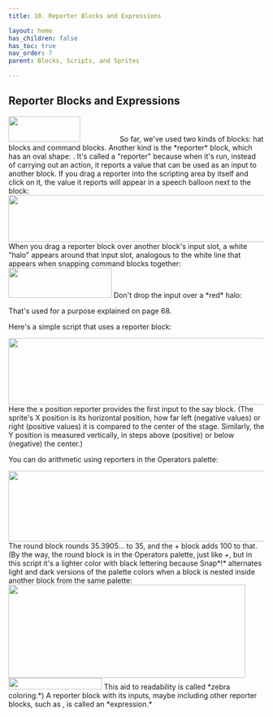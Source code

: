 ```yaml
---
title: 10. Reporter Blocks and Expressions

layout: home
has_children: false
has_toc: true
nav_order: 7
parent: Blocks, Scripts, and Sprites

---
```


Reporter Blocks and Expressions
-------------------------------

<img src="/snap-manual/assets/images/image65.png" style="width:141px; height:50px">
<img src="/snap-manual/assets/images/image66.png" style="width:70px; height:15px">
So far, we've used two kinds of blocks: hat blocks
and command blocks. Another kind is the *reporter* block, which has an
oval shape: . It's called a "reporter" because when it's run, instead of
carrying out an action, it reports a value that can be used as an input
to another block. If you drag a reporter into the scripting area by
itself and click on it, the value it reports will appear in a speech
balloon next to the block:

<img src="/snap-manual/assets/images/image67.png" style="width:510px; height:92px">
When you drag a reporter block over
another block's input slot, a white "halo" appears around that input
slot, analogous to the white line that appears when snapping command
blocks together:

<img src="/snap-manual/assets/images/image71.png" style="width:203px; height:59px">
Don't drop the input over a *red* halo:

That's used for a purpose explained on page 68.

Here's a simple script that uses a reporter block:

<img src="/snap-manual/assets/images/image72.png" style="width:511px; height:131px">
Here the x position reporter provides the
first input to the say block. (The sprite's X position is its horizontal
position, how far left (negative values) or right (positive values) it
is compared to the center of the stage. Similarly, the Y position is
measured vertically, in steps above (positive) or below (negative) the
center.)

You can do arithmetic using reporters in the Operators palette:

<img src="/snap-manual/assets/images/image76.png" style="width:601px; height:139px">
The round block rounds 35.3905... to 35,
and the + block adds 100 to that. (By the way, the round block is in the
Operators palette, just like +, but in this script it's a lighter color
with black lettering because Snap*!* alternates light and dark versions
of the palette colors when a block is nested inside another block from
the same palette:

<img src="/snap-manual/assets/images/image80.png" style="width:466px; height:183px">


<img src="/snap-manual/assets/images/image81.png" style="width:184px; height:23px">
This aid to readability is called *zebra
coloring.*) A reporter block with its inputs, maybe including other
reporter blocks, such as , is called an *expression.*

